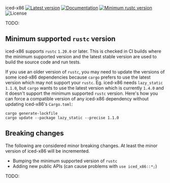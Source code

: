 iced-x86
[![Latest version](https://img.shields.io/crates/v/iced-x86.svg)](https://crates.io/crates/iced-x86)
[![Documentation](https://docs.rs/iced-x86/badge.svg)](https://docs.rs/iced-x86)
[![Minimum rustc version](https://img.shields.io/badge/rustc-1.20.0+-yellow.svg)](https://github.com/0xd4d/iced/tree/master/src/rust/iced-x86#rust-version-requirements)
![License](https://img.shields.io/crates/l/iced-x86.svg)

TODO:

## Minimum supported `rustc` version

iced-x86 supports `rustc` `1.20.0` or later.
This is checked in CI builds where the minimum supported version and the latest stable version are used to build the source code and run tests.

If you use an older version of `rustc`, you may need to update the versions of some iced-x86 dependencies because `cargo` prefers to use the latest version which may not support your `rustc`.
Eg. iced-x86 needs `lazy_static` `1.1.0`, but `cargo` wants to use the latest version which is currently `1.4.0` and it doesn't support the minimum supported `rustc` version.
Here's how you can force a compatible version of any iced-x86 dependency without updating iced-x86's `Cargo.toml`:

```
cargo generate-lockfile
cargo update --package lazy_static --precise 1.1.0
```

## Breaking changes

The following are considered minor breaking changes. At least the minor version of iced-x86 will be incremented.

- Bumping the minimum supported version of `rustc`
- Adding new public APIs (can cause problems with `use iced_x86::*;`)

TODO:
